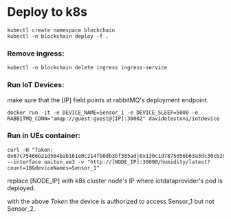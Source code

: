 # Deploy to k8s
```
kubectl create namespace blockchain
kubectl -n blockchain deploy -f .
```


### Remove ingress:
```
kubectl -n blockchain delete ingress ingress-service
```

### Run IoT Devices:
make sure that the [IP] field points at rabbitMQ's deployment endpoint.
```
docker run -it -e DEVICE_NAME=Sensor_1 -e DEVICE_SLEEP=5000 -e RABBITMQ_CONN="amqp://guest:guest@[IP]:30002" davidetestoni/iotdevice
```

### Run in UEs container:
```
curl -H "Token: 0x67c75466b21d564bab161e0c214fb0db3bf385ad|0x130c1d7875056b63a3dc30cb298c12dcca0443c0|1625231289|0xb43e39502ee92e42deacd71ca954bb2362f701cbc30799c4c9cf471f66b917cc09e27ea0beb6a6bd392a6353656edfbe60130adb313dd8c32842f8f3597910e61c" --interface oaitun_ue3 -v "http://[NODE_IP]:30000/humidity/latest?count=10&deviceNames=Sensor_1"
```


replace [NODE_IP] with k8s cluster node's IP where iotdataprovider's pod is deployed.

with the above _Token_ the device is authorized to access Sensor_1 but not Sensor_2.

